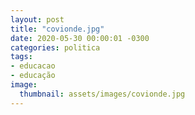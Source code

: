 ```yaml
---
layout: post
title: "covionde.jpg"
date: 2020-05-30 00:00:01 -0300
categories: politica
tags:
- educacao
- educação
image: 
  thumbnail: assets/images/covionde.jpg
---
```

